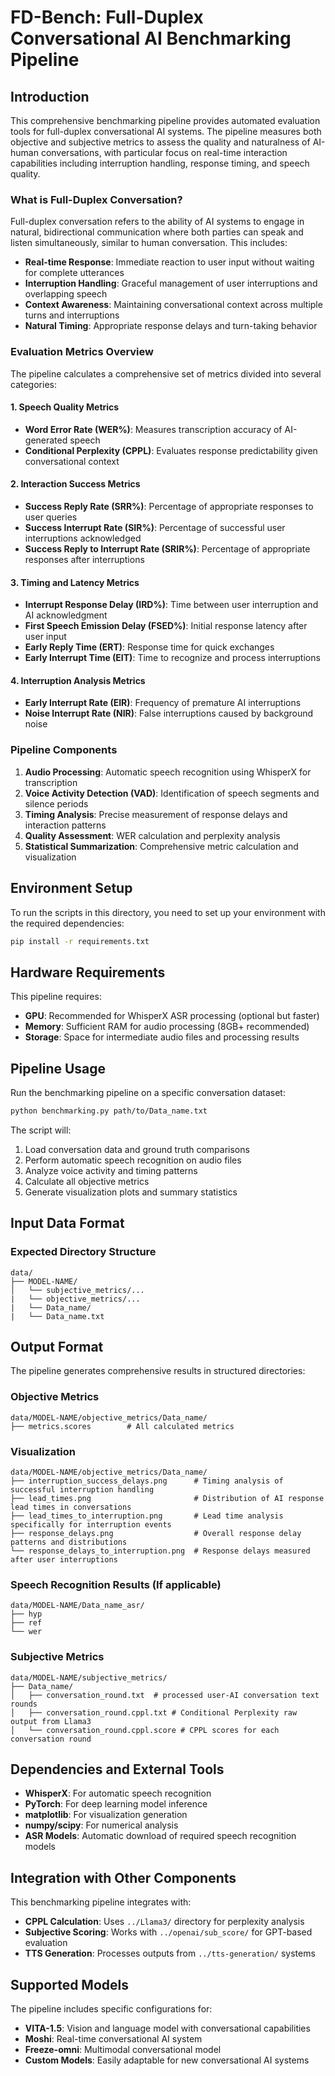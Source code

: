 # FD-Bench: Full-Duplex Conversational AI Benchmarking Pipeline

## Introduction

This comprehensive benchmarking pipeline provides automated evaluation tools for full-duplex conversational AI systems. The pipeline measures both objective and subjective metrics to assess the quality and naturalness of AI-human conversations, with particular focus on real-time interaction capabilities including interruption handling, response timing, and speech quality.

### What is Full-Duplex Conversation?

Full-duplex conversation refers to the ability of AI systems to engage in natural, bidirectional communication where both parties can speak and listen simultaneously, similar to human conversation. This includes:

- **Real-time Response**: Immediate reaction to user input without waiting for complete utterances
- **Interruption Handling**: Graceful management of user interruptions and overlapping speech
- **Context Awareness**: Maintaining conversational context across multiple turns and interruptions
- **Natural Timing**: Appropriate response delays and turn-taking behavior

### Evaluation Metrics Overview

The pipeline calculates a comprehensive set of metrics divided into several categories:

#### 1. Speech Quality Metrics
- **Word Error Rate (WER%)**: Measures transcription accuracy of AI-generated speech
- **Conditional Perplexity (CPPL)**: Evaluates response predictability given conversational context

#### 2. Interaction Success Metrics
- **Success Reply Rate (SRR%)**: Percentage of appropriate responses to user queries
- **Success Interrupt Rate (SIR%)**: Percentage of successful user interruptions acknowledged
- **Success Reply to Interrupt Rate (SRIR%)**: Percentage of appropriate responses after interruptions

#### 3. Timing and Latency Metrics
- **Interrupt Response Delay (IRD%)**: Time between user interruption and AI acknowledgment
- **First Speech Emission Delay (FSED%)**: Initial response latency after user input
- **Early Reply Time (ERT)**: Response time for quick exchanges
- **Early Interrupt Time (EIT)**: Time to recognize and process interruptions

#### 4. Interruption Analysis Metrics
- **Early Interrupt Rate (EIR)**: Frequency of premature AI interruptions
- **Noise Interrupt Rate (NIR)**: False interruptions caused by background noise

### Pipeline Components

1. **Audio Processing**: Automatic speech recognition using WhisperX for transcription
2. **Voice Activity Detection (VAD)**: Identification of speech segments and silence periods
3. **Timing Analysis**: Precise measurement of response delays and interaction patterns
4. **Quality Assessment**: WER calculation and perplexity analysis
5. **Statistical Summarization**: Comprehensive metric calculation and visualization

## Environment Setup

To run the scripts in this directory, you need to set up your environment with the required dependencies:

```bash
pip install -r requirements.txt
```

## Hardware Requirements

This pipeline requires:
- **GPU**: Recommended for WhisperX ASR processing (optional but faster)
- **Memory**: Sufficient RAM for audio processing (8GB+ recommended)
- **Storage**: Space for intermediate audio files and processing results

## Pipeline Usage

Run the benchmarking pipeline on a specific conversation dataset:

```bash
python benchmarking.py path/to/Data_name.txt
```

The script will:
1. Load conversation data and ground truth comparisons
2. Perform automatic speech recognition on audio files
3. Analyze voice activity and timing patterns
4. Calculate all objective metrics
5. Generate visualization plots and summary statistics


## Input Data Format

### Expected Directory Structure
```
data/
├── MODEL-NAME/
│   └── subjective_metrics/...
|   └── objective_metrics/...
|   └── Data_name/
|   └── Data_name.txt

```

## Output Format

The pipeline generates comprehensive results in structured directories:

### Objective Metrics
```
data/MODEL-NAME/objective_metrics/Data_name/
├── metrics.scores        # All calculated metrics
```
### Visualization
```
data/MODEL-NAME/objective_metrics/Data_name/
├── interruption_success_delays.png      # Timing analysis of successful interruption handling
├── lead_times.png                       # Distribution of AI response lead times in conversations
├── lead_times_to_interruption.png       # Lead time analysis specifically for interruption events
├── response_delays.png                  # Overall response delay patterns and distributions
└── response_delays_to_interruption.png  # Response delays measured after user interruptions
```
### Speech Recognition Results (If applicable)
```
data/MODEL-NAME/Data_name_asr/
├── hyp
├── ref
└── wer
```
### Subjective Metrics
```
data/MODEL-NAME/subjective_metrics/
├── Data_name/
│   ├── conversation_round.txt  # processed user-AI conversation text rounds
│   ├── conversation_round.cppl.txt # Conditional Perplexity raw output from Llama3
│   └── conversation_round.cppl.score # CPPL scores for each conversation round
```

## Dependencies and External Tools

- **WhisperX**: For automatic speech recognition
- **PyTorch**: For deep learning model inference
- **matplotlib**: For visualization generation
- **numpy/scipy**: For numerical analysis
- **ASR Models**: Automatic download of required speech recognition models

## Integration with Other Components

This benchmarking pipeline integrates with:
- **CPPL Calculation**: Uses `../Llama3/` directory for perplexity analysis
- **Subjective Scoring**: Works with `../openai/sub_score/` for GPT-based evaluation
- **TTS Generation**: Processes outputs from `../tts-generation/` systems

## Supported Models

The pipeline includes specific configurations for:
- **VITA-1.5**: Vision and language model with conversational capabilities
- **Moshi**: Real-time conversational AI system
- **Freeze-omni**: Multimodal conversational model
- **Custom Models**: Easily adaptable for new conversational AI systems
